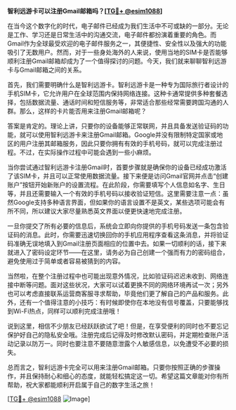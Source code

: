 **智利远游卡可以注册Gmail邮箱吗？[[TG💪+ @esim1088](https://t.me/s/esim1088)]**

在当今这个数字化的时代，电子邮件已经成为我们生活中不可或缺的一部分。无论是工作、学习还是日常生活中的沟通交流，电子邮件都扮演着重要的角色。而Gmail作为全球最受欢迎的电子邮件服务之一，其便捷性、安全性以及强大的功能吸引了无数用户。然而，对于一些身处海外的人来说，使用当地的SIM卡是否能够顺利注册Gmail邮箱却成为了一个值得探讨的问题。今天，我们就来聊聊智利远游卡与Gmail邮箱之间的关系。

首先，我们需要明确什么是智利远游卡。智利远游卡是一种专为国际旅行者设计的手机SIM卡，它允许用户在全球范围内保持网络连接。这种卡通常提供多种套餐选择，包括数据流量、通话时间和短信服务等，非常适合那些经常需要跨国沟通的人群。那么，这样的卡片能否用来注册Gmail邮箱呢？

答案是肯定的。理论上讲，只要你的设备能够正常联网，并且具备发送验证码的功能，就可以使用智利远游卡来注册Gmail邮箱。Google并没有限制特定国家或地区的用户注册其邮箱服务，因此只要你拥有有效的手机号码，就可以完成注册过程。不过，在实际操作过程中可能会遇到一些小麻烦。

当你尝试通过智利远游卡注册Gmail时，首要步骤就是确保你的设备已经成功激活了该SIM卡，并且可以正常使用数据流量。接下来便是访问Gmail官网并点击“创建账户”按钮开始新账户的设置流程。在此阶段，你需要填写个人信息如名字、生日等，并且还需要输入一个有效的手机号码以接收验证短信。这里需要注意一点：虽然Google支持多种语言界面，但如果你的语言设置不是英文，某些选项可能会有所不同，所以建议大家尽量熟悉英文界面以便更快速地完成注册。

一旦你提交了所有必要的信息后，系统会立即向你提供的手机号码发送一条包含验证码的消息。此时，你需要迅速切换回你的手机应用程序查看这条消息，并将验证码准确无误地填入到Gmail注册页面相应的位置中去。如果一切顺利的话，接下来就进入了密码设定环节——在这里，请务必为自己创建一个强而有力的密码组合，避免使用过于简单或者容易被猜到的内容。

当然啦，在整个注册过程中也可能出现意外情况，比如验证码迟迟未收到、网络连接中断等问题。面对这些状况，大家可以试着更换不同的网络环境再试一次；另外也可以考虑直接联系运营商客服寻求帮助，毕竟他们更了解自己的产品和服务。此外，还有一个值得注意的小技巧：有时候即使你在本地没有信号覆盖，只要能够找到Wi-Fi热点，同样可以顺利完成注册哦！

说到这里，相信不少朋友已经跃跃欲试了吧！但是，在享受便利的同时也不要忘记保护好自己的隐私安全哦。注册完成后记得及时修改默认密码，并定期检查账户活动记录以防万一。同时也要注意不要随意泄露个人敏感信息，以免遭受不必要的损失。

总而言之，智利远游卡完全可以用来注册Gmail邮箱。只要你按照正确的步骤操作，并且保持耐心和细心的态度，就能轻松搞定这一切。希望这篇文章能对你有所帮助，祝大家都能顺利开启属于自己的数字生活之旅！

[[TG💪+ @esim1088](https://t.me/s/esim1088) ![Image](https://i.postimg.cc/4NQfJmqS/Snipaste-2025-05-13-00-14-12.png)]
